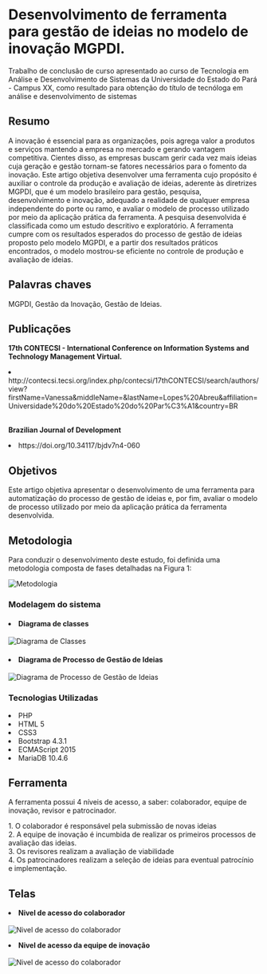 <h1> Desenvolvimento de ferramenta para gestão de ideias no modelo de inovação MGPDI.</h1>
<p> Trabalho de conclusão de curso apresentado ao curso de Tecnologia em Análise e Desenvolvimento de Sistemas da Universidade do Estado do Pará - Campus XX, como resultado para obtenção do título de tecnóloga em análise e desenvolvimento de sistemas</p>

<h2>Resumo</h2>
<p>A inovação é essencial para as organizações, pois agrega valor a produtos e serviços mantendo a empresa no mercado e gerando vantagem competitiva. Cientes disso, as empresas buscam gerir cada vez mais ideias cuja geração e gestão tornam-se fatores necessários para o fomento da inovação. Este artigo objetiva desenvolver uma ferramenta cujo propósito é auxiliar o controle da produção e avaliação de ideias, aderente às diretrizes MGPDI, que é um modelo brasileiro para gestão, pesquisa, desenvolvimento e inovação, adequado a realidade de qualquer empresa independente do porte ou ramo, e avaliar o modelo de processo utilizado por meio da aplicação prática da ferramenta. A pesquisa desenvolvida é classificada como um estudo descritivo e exploratório. A ferramenta cumpre com os resultados esperados do processo de gestão de ideias proposto pelo modelo MGPDI, e a partir dos resultados práticos encontrados, o modelo mostrou-se eficiente no controle de produção e avaliação de ideias.</p>

<h2>Palavras chaves</h2>
<p>MGPDI, Gestão da Inovação, Gestão de Ideias.</p>

<h2>Publicações</h2>
<p><strong>17th CONTECSI - International Conference on Information Systems and Technology Management Virtual.</strong></p>
<li>http://contecsi.tecsi.org/index.php/contecsi/17thCONTECSI/search/authors/view?firstName=Vanessa&middleName=&lastName=Lopes%20Abreu&affiliation=Universidade%20do%20Estado%20do%20Par%C3%A1&country=BR</li>
<br>
<p><strong>Brazilian Journal of Development</strong></p>
<li>https://doi.org/10.34117/bjdv7n4-060</li>

<h2>Objetivos</h2>
<p>Este artigo objetiva apresentar o desenvolvimento de uma ferramenta para automatização do processo de gestão de ideias e, por fim, avaliar o modelo de processo utilizado por meio da aplicação prática da ferramenta desenvolvida.</p>

<h2>Metodologia</h2>
<p>Para conduzir o desenvolvimento deste estudo, foi definida uma metodologia composta de fases detalhadas na Figura 1:</p>

<img src="https://user-images.githubusercontent.com/54334704/129065942-67b1323a-c418-42dd-a2c0-153a7e513da3.png" alt="Metodologia"/>

<h3>Modelagem do sistema</h3>
<h4><li>Diagrama de classes</li></h4>

<img src="https://user-images.githubusercontent.com/54334704/129067641-b7c2873e-4bcf-4543-bed0-084e8b239ccd.png" alt="Diagrama de Classes"/>
<br>

<h4><li>Diagrama de Processo de Gestão de Ideias</li></h4>
<img src="https://user-images.githubusercontent.com/54334704/129067709-c377115e-0810-453a-a8f3-ba22d3976e84.png" alt="Diagrama de Processo de Gestão de Ideias"/>


<h3>Tecnologias Utilizadas</h3>
<li>PHP</li>
<li>HTML 5</li>
<li>CSS3</li>
<li>Bootstrap 4.3.1</li>
<li>ECMAScript 2015</li>
<li>MariaDB 10.4.6</li>

<h2>Ferramenta</h2>
<p>A ferramenta possui 4 níveis de acesso, a saber: colaborador, equipe de inovação, revisor e patrocinador.</p>
1. O colaborador é responsável pela submissão de novas ideias <br>
2. A equipe de inovação é incumbida de realizar os primeiros processos de avaliação das ideias. <br>
3. Os revisores realizam a avaliação de viabilidade <br>
4. Os patrocinadores realizam a seleção de ideias para eventual patrocínio e implementação.  <br>

<h2>Telas</h2>
<strong><li>Nivel de acesso do colaborador </li></strong> <br>
<img src="https://user-images.githubusercontent.com/54334704/129072916-5bb7dcbb-9678-4651-88d1-0c2480aeae05.png" alt="Nivel de acesso do colaborador"/>
<br>

<strong><li>Nivel de acesso da equipe de inovação </li></strong> <br>
<img src="https://user-images.githubusercontent.com/54334704/129081577-cc9ddbd3-6994-4b61-9e1b-5fd5a1358a84.png" alt="Nivel de acesso do colaborador"/>




